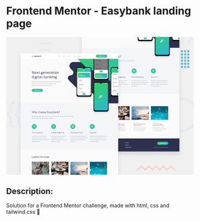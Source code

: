 # Frontend Mentor - Easybank landing page

![Design preview for the Easybank landing page coding challenge](./design/desktop-preview.jpg)

## Description:

Solution for a Frontend Mentor challenge, made with html, css and tailwind.css 👋


